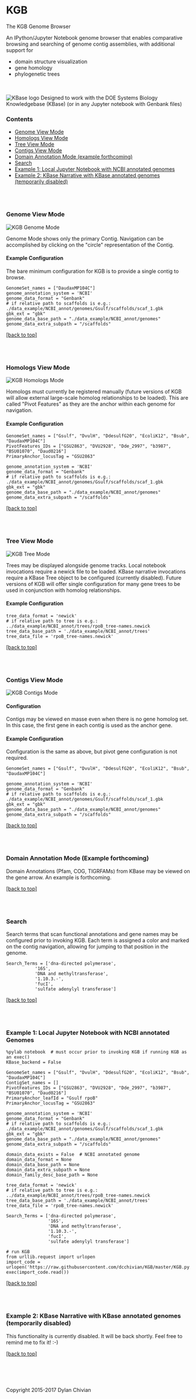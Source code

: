 <A NAME="top"></A>
# KGB

  The KGB Genome Browser
 
  An IPython/Jupyter Notebook genome browser that enables comparative
  browsing and searching of genome contig assemblies, with additional
  support for

  * domain structure visualization
  * gene homology
  * phylogenetic trees
   

<br><br>
![KBase logo](https://avatars2.githubusercontent.com/u/1263946?v=3&s=84 "KBase") Designed to work with the DOE Systems Biology Knowledgebase (KBase)  (or in any Jupyter notebook with Genbank files)


### Contents
 - [Genome View Mode](#genome_mode)
 - [Homologs View Mode](#homologs_mode)
 - [Tree View Mode](#tree_mode)
 - [Contigs View Mode](#contigs_mode)
 - [Domain Annotation Mode (example forthcoming)](#domains)
 - [Search](#search)
 - [Example 1: Local Jupyter Notebook with NCBI annotated genomes](#example_1)
 - [Example 2: KBase Narrative with KBase annotated genomes (temporarily disabled)](#example_2)


<br><br>
<A NAME="genome_mode"></A>
### Genome View Mode
![KGB Genome Mode](https://raw.github.com/dcchivian/KGB/master/img/KGB_example_1_genome_mode.png "KGB Genome Mode")

Genome Mode shows only the primary Contig.  Navigation can be accomplished by clicking on the "circle" representation of the Contig.

#### Example Configuration
The bare minimum configuration for KGB is to provide a single contig to browse.
```
GenomeSet_names = ["DaudaxMP104C"]
genome_annotation_system = 'NCBI'
genome_data_format = "Genbank"
# if relative path to scaffolds is e.g.: ./data_example/NCBI_annot/genomes/Gsulf/scaffolds/scaf_1.gbk
gbk_ext = "gbk"
genome_data_base_path = "./data_example/NCBI_annot/genomes"
genome_data_extra_subpath = "/scaffolds"
```

[\[back to top\]](#top)



<br><br>
<A NAME="homologs_mode"></A>
### Homologs View Mode
![KGB Homologs Mode](https://raw.github.com/dcchivian/KGB/master/img/KGB_example_1_homologs_mode.png "KGB Homologs Mode")

Homologs must currently be registered manually (future versions of KGB will allow external large-scale homolog relationships to be loaded).  This are called "Pivot Features" as they are the anchor within each genome for navigation.

#### Example Configuration
```
GenomeSet_names = ["Gsulf", "DvulH", "DdesulfG20", "EcoliK12", "Bsub", "DaudaxMP104C"]
PivotFeatures_IDs = ["GSU2863", "DVU2928", "Dde_2997", "b3987", "BSU01070", "Daud0216"]
PrimaryAnchor_locusTag = "GSU2863"

genome_annotation_system = 'NCBI'
genome_data_format = "Genbank"
# if relative path to scaffolds is e.g.: ./data_example/NCBI_annot/genomes/Gsulf/scaffolds/scaf_1.gbk
gbk_ext = "gbk"
genome_data_base_path = "./data_example/NCBI_annot/genomes"
genome_data_extra_subpath = "/scaffolds"
```

[\[back to top\]](#top)



<br><br>
<A NAME="tree_mode"></A>
### Tree View Mode
![KGB Tree Mode](https://raw.github.com/dcchivian/KGB/master/img/KGB_example_1_tree_mode.png "KGB Tree Mode")

Trees may be displayed alongside genome tracks.  Local notebook invocations require a newick file to be loaded.  KBase narrative invocations require a KBase Tree object to be configured (currently disabled).  Future versions of KGB will offer single configuration for many gene trees to be used in conjunction with homolog relationships.

#### Example Configuration
```
tree_data_format = 'newick'
# if relative path to tree is e.g.: ../data_example/NCBI_annot/trees/rpoB_tree-names.newick
tree_data_base_path = './data_example/NCBI_annot/trees'
tree_data_file = 'rpoB_tree-names.newick'
```

[\[back to top\]](#top)



<br><br>
<A NAME="contigs_mode"></A>
### Contigs View Mode
![KGB Contigs Mode](https://raw.github.com/dcchivian/KGB/master/img/KGB_example_1_contigs_mode.png "KGB Contigs Mode")

#### Configuration
Contigs may be viewed en masse even when there is no gene homolog set.  In this case, the first gene in each contig is used as the anchor gene.

#### Example Configuration
Configuration is the same as above, but pivot gene configuration is not required.
```
GenomeSet_names = ["Gsulf", "DvulH", "DdesulfG20", "EcoliK12", "Bsub", "DaudaxMP104C"]

genome_annotation_system = 'NCBI'
genome_data_format = "Genbank"
# if relative path to scaffolds is e.g.: ./data_example/NCBI_annot/genomes/Gsulf/scaffolds/scaf_1.gbk
gbk_ext = "gbk"
genome_data_base_path = "./data_example/NCBI_annot/genomes"
genome_data_extra_subpath = "/scaffolds"

```

[\[back to top\]](#top)


<br><br>
<A NAME="domain_annotation"></A>
### Domain Annotation Mode (Example forthcoming)
Domain Annotations (Pfam, COG, TIGRFAMs) from KBase may be viewed on the gene arrow.  An example is forthcoming.

[\[back to top\]](#top)



<br><br>
<A NAME="search"></A>
### Search

Search terms that scan functional annotations and gene names may be configured prior to invoking KGB.  Each term is assigned a color and marked on the contig navigation, allowing for jumping to that position in the genome.

```
Search_Terms = ['dna-directed polymerase',
	       '16S',
	       'DNA and methyltransferase',
	       '1.10.3.-',
	       'fucI',
	       'sulfate adenylyl transferase']
```

[\[back to top\]](#top)



<br><br>
<A NAME="example_1"></A>
### Example 1: Local Jupyter Notebook with NCBI annotated Genomes

```
%pylab notebook  # must occur prior to invoking KGB if running KGB as an exec()
KBase_backend = False

GenomeSet_names = ["Gsulf", "DvulH", "DdesulfG20", "EcoliK12", "Bsub", "DaudaxMP104C"]
ContigSet_names = []
PivotFeatures_IDs = ["GSU2863", "DVU2928", "Dde_2997", "b3987", "BSU01070", "Daud0216"]
PrimaryAnchor_leafId = "Gsulf rpoB"
PrimaryAnchor_locusTag = "GSU2863"

genome_annotation_system = 'NCBI'
genome_data_format = "Genbank"
# if relative path to scaffolds is e.g.: ./data_example/NCBI_annot/genomes/Gsulf/scaffolds/scaf_1.gbk
gbk_ext = "gbk"
genome_data_base_path = "./data_example/NCBI_annot/genomes"
genome_data_extra_subpath = "/scaffolds"

domain_data_exists = False  # NCBI annotated genome
domain_data_format = None
domain_data_base_path = None
domain_data_extra_subpath = None
domain_family_desc_base_path = None

tree_data_format = 'newick'
# if relative path to tree is e.g.: ../data_example/NCBI_annot/trees/rpoB_tree-names.newick
tree_data_base_path = './data_example/NCBI_annot/trees'
tree_data_file = 'rpoB_tree-names.newick'

Search_Terms = ['dna-directed polymerase',
                '16S',
                'DNA and methyltransferase',
                '1.10.3.-',
                'fucI',
                'sulfate adenylyl transferase']

# run KGB
from urllib.request import urlopen
import_code = urlopen('https://raw.githubusercontent.com/dcchivian/KGB/master/KGB.py')
exec(import_code.read())
```

[\[back to top\]](#top)


<br><br>
<A NAME="example_2"></A>
### Example 2: KBase Narrative with KBase annotated genomes (temporarily disabled)

This functionality is currently disabled.  It will be back shortly.  Feel free to remind me to fix it! :-)

[\[back to top\]](#top)



<br><br><br><br>
Copyright 2015-2017 Dylan Chivian
